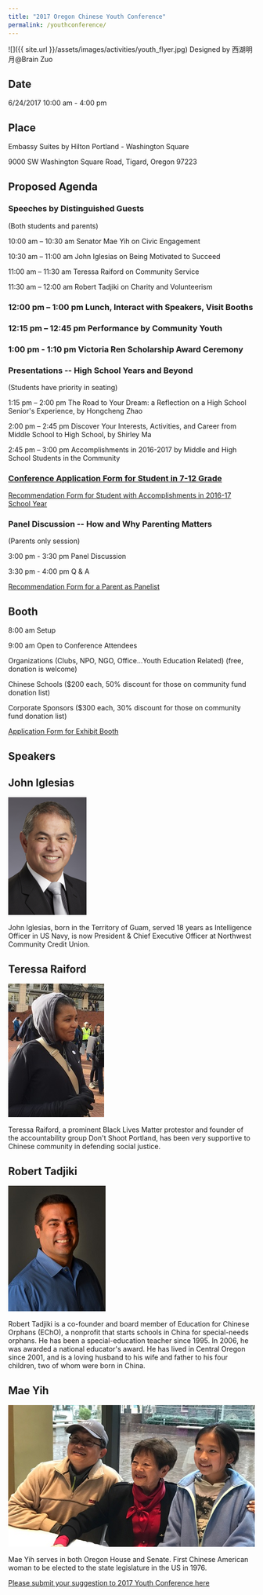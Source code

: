 ```yaml
---
title: "2017 Oregon Chinese Youth Conference"
permalink: /youthconference/
---
```

![]({{ site.url }}/assets/images/activities/youth_flyer.jpg)
Designed by 西湖明月@Brain Zuo

## Date
6/24/2017 10:00 am - 4:00 pm

## Place
Embassy Suites by Hilton Portland - Washington Square

9000 SW Washington Square Road, Tigard, Oregon 97223

## Proposed Agenda

### Speeches by Distinguished Guests

(Both students and parents)

10:00 am – 10:30 am	Senator Mae Yih on Civic Engagement

10:30 am – 11:00 am	John Iglesias on Being Motivated to Succeed

11:00 am – 11:30 am Teressa Raiford on Community Service

11:30 am – 12:00 am	Robert Tadjiki on Charity and Volunteerism

### 12:00 pm – 1:00 pm Lunch, Interact with Speakers, Visit Booths

### 12:15 pm – 12:45 pm Performance by Community Youth

### 1:00 pm - 1:10 pm Victoria Ren Scholarship Award Ceremony

### Presentations -- High School Years and Beyond

(Students have priority in seating)

1:15 pm – 2:00 pm	The Road to Your Dream: a Reflection on a High School Senior's Experience, by Hongcheng Zhao

2:00 pm – 2:45 pm	Discover Your Interests, Activities, and Career from Middle School to High School, by Shirley Ma

2:45 pm – 3:00 pm	Accomplishments in 2016-2017 by Middle and High School Students in the Community

### [Conference Application Form for Student in 7-12 Grade](https://docs.google.com/forms/d/e/1FAIpQLScmDS9hJ1pqMToHIpkUH00KiuWrnT0Z2E1cVy0TiPwMDraAmQ/viewform?c=0&w=1)

[Recommendation Form for Student with Accomplishments in 2016-17 School Year](https://docs.google.com/forms/d/e/1FAIpQLSdJEfUDbpOCGT6Oe-f8FEUGmRaG3MaXyeGW7spjRHccEujzkQ/viewform?c=0&w=1)

### Panel Discussion -- How and Why Parenting Matters

(Parents only session)

3:00 pm - 3:30 pm Panel Discussion

3:30 pm - 4:00 pm Q & A

[Recommendation Form for a Parent as Panelist](https://docs.google.com/forms/d/e/1FAIpQLScw69DSGYrq9-jmbSday08LEM8PLUv31VgEnby9TbzreZYgIQ/viewform?c=0&w=1)

## Booth

8:00 am Setup

9:00 am Open to Conference Attendees

Organizations (Clubs, NPO, NGO, Office...Youth Education Related) (free, donation is welcome)

Chinese Schools ($200 each, 50% discount for those on community fund donation list)

Corporate Sponsors ($300 each, 30% discount for those on community fund donation list)

[Application Form for Exhibit Booth](https://docs.google.com/forms/d/e/1FAIpQLSfPueoQ8nmH0HjZM3JD5B4_xlfEkNN-w9KWxEyqfQW4Cr6F9w/viewform?c=0&w=1)

## Speakers

## John Iglesias
<p><img src="/assets/images/activities/iglesias.png"></p>
John Iglesias, born in the Territory of Guam, served 18 years as Intelligence Officer in US Navy, is now President &
Chief Executive Officer at Northwest Community Credit Union.

## Teressa Raiford
<p><img src="/assets/images/activities/teressa2.jpg"></p>
Teressa Raiford, a prominent Black Lives Matter protestor and founder of the accountability group Don't Shoot Portland, has been very supportive to Chinese community in defending social justice.

## Robert Tadjiki
<p><img src="/assets/images/activities/robert2.jpg"></p>

Robert Tadjiki is a co-founder and board member of Education for Chinese Orphans (EChO), a nonprofit that starts schools in China for special-needs orphans. He has been a special-education teacher since 1995. In 2006, he was awarded a national educator's award. He has lived in Central Oregon since 2001, and is a loving husband to his wife and father to his four children, two of whom were born in China.

## Mae Yih
<p><img src="/assets/images/activities/mae_yih2.jpg"></p>
Mae Yih serves in both Oregon House and Senate. First Chinese American woman to be elected to the state legislature in the US in 1976.  

[Please submit your suggestion to 2017 Youth Conference here](https://docs.google.com/forms/d/e/1FAIpQLSdy9DbHbfM3W9Bwmi7z55zI96RQXiJjUZT58lHFCYFDP0X6Hg/viewform?c=0&w=1)
